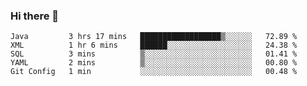 ### Hi there 👋

<!--
**urzz/urzz** is a ✨ _special_ ✨ repository because its `README.md` (this file) appears on your GitHub profile.

Here are some ideas to get you started:

- 🔭 I’m currently working on ...
- 🌱 I’m currently learning ...
- 👯 I’m looking to collaborate on ...
- 🤔 I’m looking for help with ...
- 💬 Ask me about ...
- 📫 How to reach me: ...
- 😄 Pronouns: ...
- ⚡ Fun fact: ...
-->

<!--START_SECTION:waka-->
```text
Java         3 hrs 17 mins   ██████████████████▒░░░░░░   72.89 % 
XML          1 hr 6 mins     ██████░░░░░░░░░░░░░░░░░░░   24.38 % 
SQL          3 mins          ▒░░░░░░░░░░░░░░░░░░░░░░░░   01.41 % 
YAML         2 mins          ▒░░░░░░░░░░░░░░░░░░░░░░░░   00.80 % 
Git Config   1 min           ░░░░░░░░░░░░░░░░░░░░░░░░░   00.48 % 
```
<!--END_SECTION:waka-->
